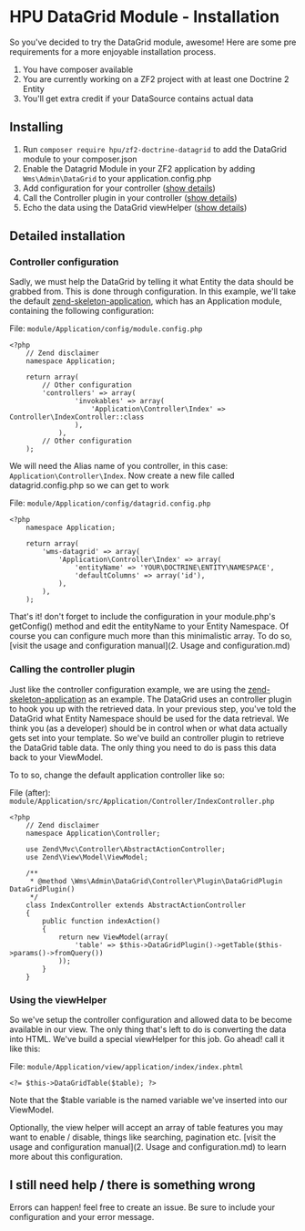 # HPU DataGrid Module - Installation
So you've decided to try the DataGrid module, awesome! Here are some pre requirements for a more enjoyable installation process. 

1. You have composer available
2. You are currently working on a ZF2 project with at least one Doctrine 2 Entity
3. You'll get extra credit if your DataSource contains actual data

## Installing

1. Run `composer require hpu/zf2-doctrine-datagrid` to add the DataGrid module to your composer.json
2. Enable the Datagrid Module in your ZF2 application by adding `Wms\Admin\DataGrid` to your application.config.php
3. Add configuration for your controller ([show details](#controller-configuration))
4. Call the Controller plugin in your controller ([show details](#calling-the-controller-plugin))
5. Echo the data using the DataGrid viewHelper ([show details](#using-the-viewhelper))

## Detailed installation
### Controller configuration
Sadly, we must help the DataGrid by telling it what Entity the data should be grabbed from. This is done through configuration.
In this example, we'll take the default [zend-skeleton-application](https://github.com/zendframework/ZendSkeletonApplication), which has an Application module, containing the following configuration:

File: `module/Application/config/module.config.php`


    <?php
        // Zend disclaimer
        namespace Application;
            
        return array(
            // Other configuration
            'controllers' => array(
                    'invokables' => array(
                        'Application\Controller\Index' => Controller\IndexController::class
                    ),
                ),
            // Other configuration
        );
            
We will need the Alias name of you controller, in this case: `Application\Controller\Index`. Now create a new file called datagrid.config.php so we can get to work

File: `module/Application/config/datagrid.config.php`

    <?php
        namespace Application;
        
        return array(
            'wms-datagrid' => array(
                'Application\Controller\Index' => array(
                    'entityName' => 'YOUR\DOCTRINE\ENTITY\NAMESPACE',
                    'defaultColumns' => array('id'),
                ),
            ),
        );
        
That's it! don't forget to include the configuration in your module.php's getConfig() method and edit the entityName to your Entity Namespace.
Of course  you can configure much more than this minimalistic array. To do so, [visit the usage and configuration manual](2. Usage and configuration.md)

### Calling the controller plugin
Just like the controller configuration example, we are using the [zend-skeleton-application](https://github.com/zendframework/ZendSkeletonApplication) as an example. 
The DataGrid uses an controller plugin to hook you up with the retrieved data. In your previous step, you've told the DataGrid what Entity Namespace should be used for the data retrieval.
We think you (as a developer) should be in control when or what data actually gets set into your template. So we've build an controller plugin to retrieve the DataGrid table data.
The only thing you need to do is pass this data back to your ViewModel.

To to so, change the default application controller like so:

File (after): `module/Application/src/Application/Controller/IndexController.php`

    <?php
        // Zend disclaimer
        namespace Application\Controller;
        
        use Zend\Mvc\Controller\AbstractActionController;
        use Zend\View\Model\ViewModel;
        
        /**
         * @method \Wms\Admin\DataGrid\Controller\Plugin\DataGridPlugin DataGridPlugin()
         */
        class IndexController extends AbstractActionController
        {
            public function indexAction()
            {
                return new ViewModel(array(
                    'table' => $this->DataGridPlugin()->getTable($this->params()->fromQuery())
                ));
            }
        }

### Using the viewHelper
So we've setup the controller configuration and allowed data to be become available in our view.
The only thing that's left to do is converting the data into HTML. We've build a special viewHelper for this job. Go ahead! call it like this:

File: `module/Application/view/application/index/index.phtml`

    <?= $this->DataGridTable($table); ?>
    
Note that the $table variable is the named variable we've inserted into our ViewModel.

Optionally, the view helper will accept an array of table features you may want to enable / disable, things like searching, pagination etc.
[visit the usage and configuration manual](2. Usage and configuration.md) to learn more about this configuration.

## I still need help / there is something wrong

Errors can happen! feel free to create an issue. Be sure to include your configuration and your error message.